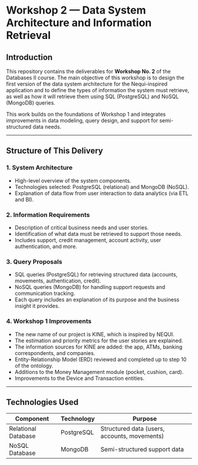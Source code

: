 # Workshop 2 — Data System Architecture and Information Retrieval

## Introduction

This repository contains the deliverables for **Workshop No. 2** of the Databases II course. The main objective of this workshop is to design the first version of the data system architecture for the Nequi-inspired application and to define the types of information the system must retrieve, as well as how it will retrieve them using SQL (PostgreSQL) and NoSQL (MongoDB) queries.

This work builds on the foundations of Workshop 1 and integrates improvements in data modeling, query design, and support for semi-structured data needs.

---

## Structure of This Delivery

### 1. **System Architecture**
- High-level overview of the system components.
- Technologies selected: PostgreSQL (relational) and MongoDB (NoSQL).
- Explanation of data flow from user interaction to data analytics (via ETL and BI).

### 2. **Information Requirements**
- Description of critical business needs and user stories.
- Identification of what data must be retrieved to support those needs.
- Includes support, credit management, account activity, user authentication, and more.

### 3. **Query Proposals**
- SQL queries (PostgreSQL) for retrieving structured data (accounts, movements, authentication, credit).
- NoSQL queries (MongoDB) for handling support requests and communication tracking.
- Each query includes an explanation of its purpose and the business insight it provides.

### 4. **Workshop 1 Improvements**
- The new name of our project is KINE, which is inspired by NEQUI.
- The estimation and priority metrics for the user stories are explained.
- The information sources for KINE are added: the app, ATMs, banking correspondents, and companies.
- Entity-Relationship Model (ERD) reviewed and completed up to step 10 of the ontology.
- Additions to the Money Management module (pocket, cushion, card).
- Improvements to the Device and Transaction entities.

---

## Technologies Used

| Component                      | Technology            | Purpose                                       |
|-------------------------------|------------------------|-----------------------------------------------|
| Relational Database           | PostgreSQL             | Structured data (users, accounts, movements)  |
| NoSQL Database                | MongoDB                | Semi-structured support data                  |


